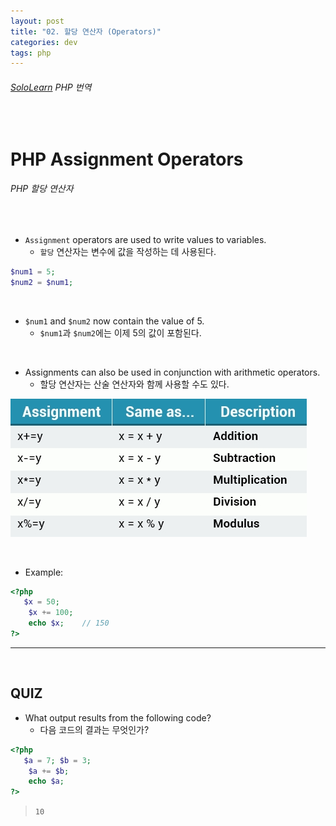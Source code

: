 ```yaml
---
layout: post
title: "02. 할당 연산자 (Operators)"
categories: dev
tags: php
---
```


###### [SoloLearn](https://www.sololearn.com/) PHP 번역

<br>

# PHP Assignment Operators

###### PHP 할당 연산자

<br>

- `Assignment` operators are used to write values to variables.
  - `할당` 연산자는 변수에 값을 작성하는 데 사용된다.

```php
$num1 = 5;
$num2 = $num1;
```

<br>

- `$num1` and `$num2` now contain the value of 5.
  - `$num1`과 `$num2`에는 이제 5의 값이 포함된다.

<br>

- Assignments can also be used in conjunction with arithmetic operators.
  - 할당 연산자는 산술 연산자와 함께 사용할 수도 있다.

![sololearn img](/assets/img/sololearn-php-operators-02-01.png)

<br>

- Example:

```php
<?php
   $x = 50;
	$x += 100;
	echo $x;	// 150
?>
```

------

<br>

## QUIZ

- What output results from the following code?
  - 다음 코드의 결과는 무엇인가?

```php
<?php
   $a = 7; $b = 3;
	$a += $b;
	echo $a;
?>
```

> `10`

<br>